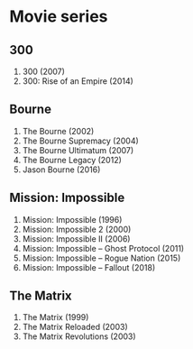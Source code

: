 # Movie series

## 300
1. 300 (2007)
1. 300: Rise of an Empire (2014)

## Bourne

1. The Bourne  (2002)
1. The Bourne Supremacy (2004)
1. The Bourne Ultimatum (2007)
1. The Bourne Legacy (2012)
1. Jason Bourne (2016)

## Mission: Impossible
1. Mission: Impossible (1996)
1. Mission: Impossible 2 (2000)
1. Mission: Impossible II (2006)
1. Mission: Impossible – Ghost Protocol (2011)
1. Mission: Impossible – Rogue Nation (2015)
1. Mission: Impossible – Fallout (2018)

## The Matrix
1. The Matrix (1999)
1. The Matrix Reloaded (2003)
1. The Matrix Revolutions (2003)
